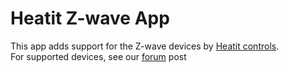 # Heatit Z-wave App
This app adds support for the Z-wave devices by [Heatit controls](http://www.heatit.com).  
For supported devices, see our [forum](https://community.homey.app/t/app-pro-heatit-controls-app-v3-6-2/49914?u=heatitcontrolsab) post 

